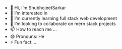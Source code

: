 - 👋 Hi, I’m ShubhojeetSarkar
- 👀 I’m interested in 
- 🌱 I’m currently learning full stack web development
- 💞️ I’m looking to collaborate on mern stack projects
- 📫 How to reach me ...
- 😄 Pronouns: He
- ⚡ Fun fact: ...

<!---
ShubhojeetSarkar08/ShubhojeetSarkar08 is a ✨ special ✨ repository because its `README.md` (this file) appears on your GitHub profile.
You can click the Preview link to take a look at your changes.
--->
